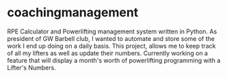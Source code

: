 # coachingmanagement
RPE Calculator and Powerlifting management system written in Python.
As president of GW Barbell club, I wanted to automate and store some of the work I end up doing on a daily basis. This project, allows me to keep track of all my lifters as well as update their numbers. Currently working on a feature that will display a month's worth of powerlifting programming with a Lifter's Numbers.
